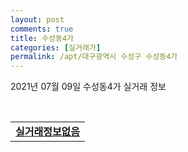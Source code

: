 ```yaml
---
layout: post
comments: true
title: 수성동4가
categories: [실거래가]
permalink: /apt/대구광역시 수성구 수성동4가
---
```


2021년 07월 09일 수성동4가 실거래 정보

<script type="text/javascript">
  google.charts.load('current', {'packages':['corechart']});
  google.charts.setOnLoadCallback(drawChart);

  function drawChart() {
    var data = google.visualization.arrayToDataTable([['거래일', '매매', '전월세', '전매'], ['20-07', 21, 21, 0], ['20-08', 27, 21, 0], ['20-09', 38, 11, 0], ['20-10', 62, 17, 0], ['20-11', 34, 24, 0], ['20-12', 17, 24, 0], ['21-01', 10, 22, 0], ['21-02', 9, 18, 0], ['21-03', 7, 19, 0], ['21-04', 10, 8, 0], ['21-05', 11, 9, 0], ['21-06', 5, 8, 0], ['21-07', 0, 2, 0]]);

    var options = {
      title: '최근 1년간 유형별 거래량 추이',
      legend: { position: 'bottom' }
    };

    var chart = new google.visualization.LineChart(document.getElementById('columnchart_material'));
    chart.draw(data, (options));년간 
  }
</script>

<div id="columnchart_material" style="width: 95%; margin-left: -35px; display: block"></div>
<br>
<table>
  <tr>
    <td colspan="4" style="font-weight: bold;"><a href="https://search.naver.com/search.naver?query=수성동4가 실거래정보없음">실거래정보없음</a></td>
  </tr>
    
</table>
    